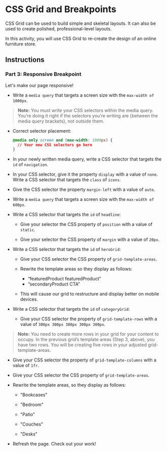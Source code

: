 # CSS Grid and Breakpoints

CSS Grid can be used to build simple and skeletal layouts. It can also be used to create polished, professional-level layouts.

In this activity, you will use CSS Grid to re-create the design of an online furniture store.

## Instructions

### Part 3: Responsive Breakpoint

Let's make our page responsive!

- Write a `media query` that targets a screen size with the `max-width of 1000px`.

> **Note:** You must write your CSS selectors within the media query. You’re doing it right if the selectors you’re writing are {between the media query brackets}, not outside them.

- Correct selector placement:

  ```css
  @media only screen and (max-width: 1000px) {
    // Your new CSS selectors go here
  }
  ```

- In your newly written media query, write a CSS selector that targets the `id` of `navigation`.

- In your CSS selector, give it the property `display` with a value of `none`. Write a CSS selector that targets the `class` of `icons`.

- Give the CSS selector the property `margin-left` with a value of `auto`.

- Write a `media query` that targets a screen size with the `max-width of 600px`.

- Write a CSS selector that targets the `id` of `headline`:

  - Give your selector the CSS property of `position` with a value of `static`.

  - Give your selector the CSS property of `margin` with a value of `20px`.

- Write a CSS selector that targets the `id` of `heroGrid`:

  - Give your CSS selector the CSS property of `grid-template-areas`.

  - Rewrite the template areas so they display as follows:

    - “featuredProduct featuredProduct”
    - “secondaryProduct CTA”

  - This will cause our grid to restructure and display better on mobile devices.

- Write a CSS selector that targets the `id` of `categoryGrid`:

  - Give your CSS selector the property of `grid-template-rows` with a value of `300px 300px 300px 300px 300px`.

> **Note:** You need to create more rows in your grid for your content to occupy. In the previous grid’s template areas (Step 3, above), you have two rows. You will be creating five rows in your adjusted grid-template-areas.

- Give your CSS selector the property of `grid-template-columns` with a value of `1fr`.

- Give your CSS selector the CSS property of `grid-template-areas`.

- Rewrite the template areas, so they display as follows:

  - "Bookcases"

  - "Bedroom"

  - "Patio"

  - "Couches"

  - "Desks"

- Refresh the page. Check out your work!

